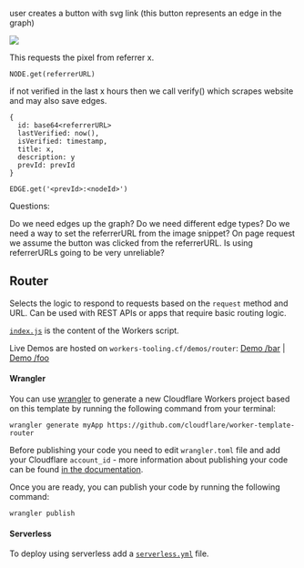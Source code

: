 user creates a button with svg link (this button represents an edge in the graph)

<img src="/pixel?forked=prevId"/>

This requests the pixel from referrer x.

```
NODE.get(referrerURL)
```

if not verified in the last x hours then we call verify() which scrapes website
and may also save edges.

```
{
  id: base64<referrerURL>
  lastVerified: now(),
  isVerified: timestamp,
  title: x,
  description: y
  prevId: prevId
}
```

```
EDGE.get('<prevId>:<nodeId>')
```

Questions:

Do we need edges up the graph?
Do we need different edge types?
Do we need a way to set the referrerURL from the image snippet?
On page request we assume the button was clicked from the referrerURL.
Is using referrerURLs going to be very unreliable?

## Router

Selects the logic to respond to requests based on the `request` method and URL. Can be used with REST APIs or apps that require basic routing logic.

[`index.js`](https://github.com/cloudflare/worker-template-router/blob/master/router.js) is the content of the Workers script.

Live Demos are hosted on `workers-tooling.cf/demos/router`:
[Demo /bar](http://workers-tooling.cf/demos/router/bar) | [Demo /foo](http://workers-tooling.cf/demos/router/foo)

#### Wrangler

You can use [wrangler](https://github.com/cloudflare/wrangler) to generate a new Cloudflare Workers project based on this template by running the following command from your terminal:

```
wrangler generate myApp https://github.com/cloudflare/worker-template-router
```

Before publishing your code you need to edit `wrangler.toml` file and add your Cloudflare `account_id` - more information about publishing your code can be found [in the documentation](https://workers.cloudflare.com/docs/quickstart/configuring-and-publishing/).

Once you are ready, you can publish your code by running the following command:

```
wrangler publish
```

#### Serverless

To deploy using serverless add a [`serverless.yml`](https://serverless.com/framework/docs/providers/cloudflare/) file.
